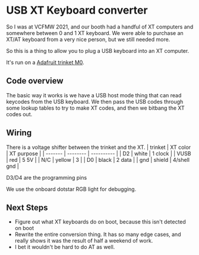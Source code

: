 # USB XT Keyboard converter
So I was at VCFMW 2021, and our booth had a handful of XT computers and somewhere between 0 and 1 XT keyboard.
We were able to purchase an XT/AT keyboard from a very nice person, but we still needed more.

So this is a thing to allow you to plug a USB keyboard into an XT computer.


It's run on a [Adafruit trinket M0](https://www.adafruit.com/product/3500).

## Code overview
The basic way it works is we have a USB host mode thing that can read keycodes from the USB keyboard.
We then pass the USB codes through some lookup tables to try to make XT codes, and then we bitbang the XT codes out.

## Wiring
There is a voltage shifter between the trinket and the XT.
| trinket | XT color | XT purpose  |
| ------- | -------- | ----------  |
| D2      | white    | 1 clock     |
| VUSB    | red      | 5 5V        |
| N/C     | yellow   | 3           |
| D0      | black    | 2 data      |
| gnd     | shield   | 4/shell gnd |

D3/D4 are the programming pins

We use the onboard dotstar RGB light for debugging.


## Next Steps
* Figure out what XT keyboards do on boot, because this isn't detected on boot
* Rewrite the entire conversion thing.
  It has so many edge cases, and really shows it was the result of half a weekend of work.
* I bet it wouldn't be hard to do AT as well.
